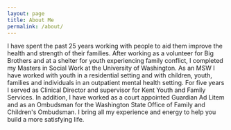 ```yaml
---
layout: page
title: About Me
permalink: /about/
---
```


I have spent the past 25 years working with people to aid them improve the health and strength of their families. After working as a volunteer for Big Brothers and at a shelter for youth experiencing family conflict, I completed my Masters in Social Work at the University of Washington. As an MSW I have worked with youth in a residential setting and with children, youth, families and individuals in an outpatient mental health setting. For five years I served as Clinical Director and supervisor for Kent Youth and Family Services. In addition, I have worked as a court appointed Guardian Ad Litem and as an Ombudsman for the Washington State Office of Family and Children's Ombudsman. I bring all my experience and energy to help you build a more satisfying life.